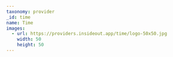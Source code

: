 ```yaml
---
taxonomy: provider
_id: time
name: Time
images:
  - url: https://providers.insideout.app/time/logo-50x50.jpg
    width: 50
    height: 50
---
```

